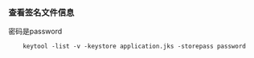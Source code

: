 ### 查看签名文件信息

密码是password

```
    keytool -list -v -keystore application.jks -storepass password
```